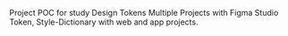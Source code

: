 Project POC for study Design Tokens Multiple Projects with Figma Studio Token, Style-Dictionary with web and app projects.
